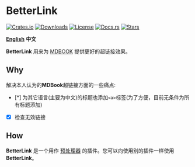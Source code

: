 # BetterLink
[![Crates.io](https://img.shields.io/crates/v/mdbook-betterlink)](https://crates.io/crates/mdbook-betterlink)
[![Downloads](https://img.shields.io/crates/d/mdbook-betterlink)](https://crates.io/crates/mdbook-betterlink)
[![License](https://img.shields.io/crates/l/mdbook-betterlink)](https://crates.io/crates/mdbook-betterlink)
[![Docs.rs](https://img.shields.io/docsrs/mdbook-betterlink)](https://docs.rs/mdbook-betterlink)
[![Stars](https://img.shields.io/github/stars/TickPoints/mdbook-betterlink)](https://github.com/TickPoints/mdbook-betterlink)

[**English**](README.md)
**中文**

**BetterLink** 用来为 [MDBOOK](https://github.com/rust-lang/mdBook) 提供更好的超链接效果。

## Why
解决本人认为的**MDBook**超链接方面的一些痛点:
- [*] 为其它语言(主要为中文)的标题也添加`<a>`标签(为了方便，目前无条件为所有标题添加)
- [x] 检查无效链接

## How
**BetterLink** 是一个用作 [预处理器](https://rust-lang.github.io/mdBook/format/configuration/preprocessors.html) 的插件。您可以向使用别的插件一样使用 **BetterLink**。
